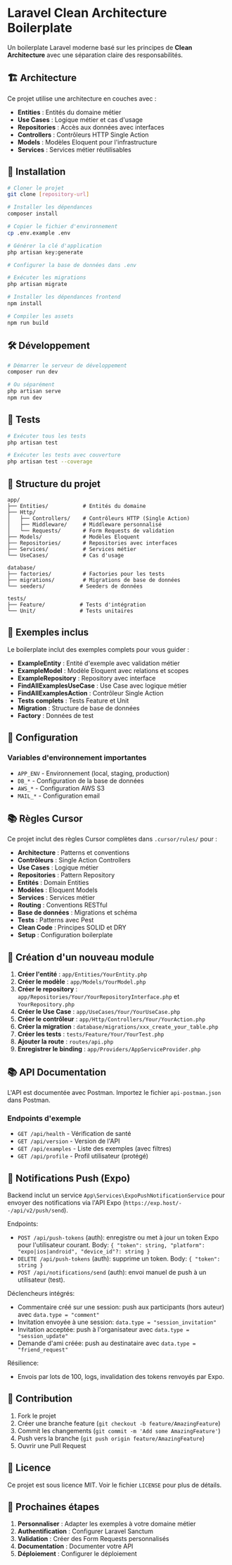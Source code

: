 # Laravel Clean Architecture Boilerplate

Un boilerplate Laravel moderne basé sur les principes de **Clean Architecture** avec une séparation claire des responsabilités.

## 🏗️ Architecture

Ce projet utilise une architecture en couches avec :

- **Entities** : Entités du domaine métier
- **Use Cases** : Logique métier et cas d'usage
- **Repositories** : Accès aux données avec interfaces
- **Controllers** : Contrôleurs HTTP Single Action
- **Models** : Modèles Eloquent pour l'infrastructure
- **Services** : Services métier réutilisables

## 🚀 Installation

```bash
# Cloner le projet
git clone [repository-url]

# Installer les dépendances
composer install

# Copier le fichier d'environnement
cp .env.example .env

# Générer la clé d'application
php artisan key:generate

# Configurer la base de données dans .env

# Exécuter les migrations
php artisan migrate

# Installer les dépendances frontend
npm install

# Compiler les assets
npm run build
```

## 🛠️ Développement

```bash
# Démarrer le serveur de développement
composer run dev

# Ou séparément
php artisan serve
npm run dev
```

## 🧪 Tests

```bash
# Exécuter tous les tests
php artisan test

# Exécuter les tests avec couverture
php artisan test --coverage
```

## 📁 Structure du projet

```
app/
├── Entities/           # Entités du domaine
├── Http/
│   ├── Controllers/    # Contrôleurs HTTP (Single Action)
│   ├── Middleware/     # Middleware personnalisé
│   └── Requests/       # Form Requests de validation
├── Models/             # Modèles Eloquent
├── Repositories/       # Repositories avec interfaces
├── Services/           # Services métier
└── UseCases/           # Cas d'usage

database/
├── factories/          # Factories pour les tests
├── migrations/         # Migrations de base de données
└── seeders/           # Seeders de données

tests/
├── Feature/           # Tests d'intégration
└── Unit/              # Tests unitaires
```

## 🎯 Exemples inclus

Le boilerplate inclut des exemples complets pour vous guider :

- **ExampleEntity** : Entité d'exemple avec validation métier
- **ExampleModel** : Modèle Eloquent avec relations et scopes
- **ExampleRepository** : Repository avec interface
- **FindAllExamplesUseCase** : Use Case avec logique métier
- **FindAllExamplesAction** : Contrôleur Single Action
- **Tests complets** : Tests Feature et Unit
- **Migration** : Structure de base de données
- **Factory** : Données de test

## 🔧 Configuration

### Variables d'environnement importantes

- `APP_ENV` - Environnement (local, staging, production)
- `DB_*` - Configuration de la base de données
- `AWS_*` - Configuration AWS S3
- `MAIL_*` - Configuration email

## 📚 Règles Cursor

Ce projet inclut des règles Cursor complètes dans `.cursor/rules/` pour :

- **Architecture** : Patterns et conventions
- **Contrôleurs** : Single Action Controllers
- **Use Cases** : Logique métier
- **Repositories** : Pattern Repository
- **Entités** : Domain Entities
- **Modèles** : Eloquent Models
- **Services** : Services métier
- **Routing** : Conventions RESTful
- **Base de données** : Migrations et schéma
- **Tests** : Patterns avec Pest
- **Clean Code** : Principes SOLID et DRY
- **Setup** : Configuration boilerplate

## 🚀 Création d'un nouveau module

1. **Créer l'entité** : `app/Entities/YourEntity.php`
2. **Créer le modèle** : `app/Models/YourModel.php`
3. **Créer le repository** : `app/Repositories/Your/YourRepositoryInterface.php` et `YourRepository.php`
4. **Créer le Use Case** : `app/UseCases/Your/YourUseCase.php`
5. **Créer le contrôleur** : `app/Http/Controllers/Your/YourAction.php`
6. **Créer la migration** : `database/migrations/xxx_create_your_table.php`
7. **Créer les tests** : `tests/Feature/Your/YourTest.php`
8. **Ajouter la route** : `routes/api.php`
9. **Enregistrer le binding** : `app/Providers/AppServiceProvider.php`

## 📚 API Documentation

L'API est documentée avec Postman. Importez le fichier `api-postman.json` dans Postman.

### Endpoints d'exemple

- `GET /api/health` - Vérification de santé
- `GET /api/version` - Version de l'API
- `GET /api/examples` - Liste des exemples (avec filtres)
- `GET /api/profile` - Profil utilisateur (protégé)

## 🔔 Notifications Push (Expo)

Backend inclut un service `App\Services\ExpoPushNotificationService` pour envoyer des notifications via l'API Expo (`https://exp.host/--/api/v2/push/send`).

Endpoints:
- `POST /api/push-tokens` (auth): enregistre ou met à jour un token Expo pour l'utilisateur courant. Body: `{ "token": string, "platform": "expo|ios|android", "device_id"?: string }`
- `DELETE /api/push-tokens` (auth): supprime un token. Body: `{ "token": string }`
- `POST /api/notifications/send` (auth): envoi manuel de push à un utilisateur (test).

Déclencheurs intégrés:
- Commentaire créé sur une session: push aux participants (hors auteur) avec `data.type = "comment"`
- Invitation envoyée à une session: `data.type = "session_invitation"`
- Invitation acceptée: push à l'organisateur avec `data.type = "session_update"`
- Demande d'ami créée: push au destinataire avec `data.type = "friend_request"`

Résilience:
- Envois par lots de 100, logs, invalidation des tokens renvoyés par Expo.

## 🤝 Contribution

1. Fork le projet
2. Créer une branche feature (`git checkout -b feature/AmazingFeature`)
3. Commit les changements (`git commit -m 'Add some AmazingFeature'`)
4. Push vers la branche (`git push origin feature/AmazingFeature`)
5. Ouvrir une Pull Request

## 📄 Licence

Ce projet est sous licence MIT. Voir le fichier `LICENSE` pour plus de détails.

## 🎯 Prochaines étapes

1. **Personnaliser** : Adapter les exemples à votre domaine métier
2. **Authentification** : Configurer Laravel Sanctum
3. **Validation** : Créer des Form Requests personnalisés
4. **Documentation** : Documenter votre API
5. **Déploiement** : Configurer le déploiement
